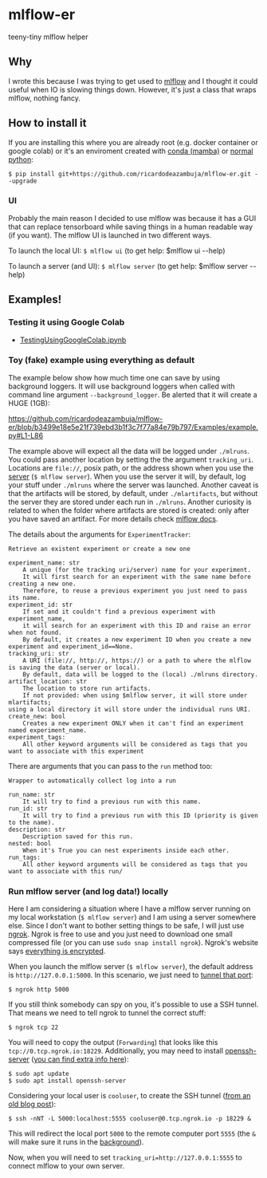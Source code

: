 # mlflow-er
teeny-tiny mlflow helper


## Why
I wrote this because I was trying to get used to [mlflow](https://github.com/mlflow/mlflow) and I thought it could useful when IO is slowing things down. However, it's just a class that wraps mlflow, nothing fancy. 

## How to install it

If you are installing this where you are already root (e.g. docker container or google colab) or it's an enviroment created with [conda (mamba)](https://mamba.readthedocs.io/en/latest/user_guide/mamba.html#quickstart) or [normal python](https://docs.python.org/3/library/venv.html):
```
$ pip install git+https://github.com/ricardodeazambuja/mlflow-er.git --upgrade
```
### UI
Probably the main reason I decided to use mlflow was because it has a GUI that can replace tensorboard while saving things in a human readable way (if you want). The mlflow UI is launched in two different ways.

To launch the local UI: 
`$ mlflow ui`
(to get help: $mlflow ui --help)

To launch a server (and UI):
`$ mlflow server`
(to get help: $mlflow server --help)

## Examples!
### Testing it using Google Colab
* [TestingUsingGoogleColab.ipynb](TestingUsingGoogleColab.ipynb)

### Toy (fake) example using everything as default
The example below show how much time one can save by using background loggers. It will use background loggers when called with command line argument `--background_logger`. Be alerted that it will create a HUGE (1GB):

https://github.com/ricardodeazambuja/mlflow-er/blob/b3499e18e5e21f739ebd3b1f3c7f77a84e79b797/Examples/example.py#L1-L86

The example above will expect all the data will be logged under `./mlruns`. You could pass another location by setting the the argument `tracking_uri`. Locations are `file://`, posix path, or the address shown when you use the [server](https://www.mlflow.org/docs/latest/tracking.html#tracking-server) (`$ mlflow server`). When you use the server it will, by default, log your stuff under `./mlruns` where the server was launched. Another caveat is that the artifacts will be stored, by default, under `./mlartifacts`, but without the server they are stored under each run in `./mlruns`. Another curiosity is related to when the folder where artifacts are stored is created: only after you have saved an artifact. For more details check [mlflow docs](https://www.mlflow.org/docs/latest/tracking.html#where-runs-are-recorded).

The details about the arguments for `ExperimentTracker`:
```
Retrieve an existent experiment or create a new one

experiment_name: str
    A unique (for the tracking uri/server) name for your experiment.
    It will first search for an experiment with the same name before creating a new one.
    Therefore, to reuse a previous experiment you just need to pass its name.
experiment_id: str
    If set and it couldn't find a previous experiment with experiment_name, 
    it will search for an experiment with this ID and raise an error when not found.
    By default, it creates a new experiment ID when you create a new experiment and experiment_id==None.
tracking_uri: str 
    A URI (file://, http://, https://) or a path to where the mlflow is saving the data (server or local).
    By default, data will be logged to the (local) ./mlruns directory.
artifact_location: str
    The location to store run artifacts.
    If not provided: when using $mlflow server, it will store under mlartifacts; 
using a local directory it will store under the individual runs URI.
create_new: bool
    Creates a new experiment ONLY when it can't find an experiment named experiment_name.
experiment_tags:
    All other keyword arguments will be considered as tags that you want to associate with this experiment
```

There are arguments that you can pass to the `run` method too:
```
Wrapper to automatically collect log into a run

run_name: str
    It will try to find a previous run with this name.
run_id: str
    It will try to find a previous run with this ID (priority is given to the name).
description: str
    Description saved for this run.
nested: bool
    When it's True you can nest experiments inside each other.
run_tags:
    All other keyword arguments will be considered as tags that you want to associate with this run/
```


### Run mlflow server (and log data!) locally

Here I am considering a situation where I have a mlflow server running on my local workstation (`$ mlflow server`) and I am using a server somewhere else. Since I don't want to bother setting things to be safe, I will just use [ngrok](https://ngrok.com/). Ngrok is free to use and you just need to download one small compressed file (or you can use `sudo snap install ngrok`). Ngrok's website says [everything is encrypted](https://ngrok.com/docs/secure-tunnels/#how-secure-tunnels-works). 

When you launch the mlflow server (`$ mlflow server`), the default address is `http://127.0.0.1:5000`. In this scenario, we just need to [tunnel that port](https://blog.ngrok.com/posts/everything-you-can-tunnel-with-ngrok):
```
$ ngrok http 5000
```

If you still think somebody can spy on you, it's possible to use a SSH tunnel. That means we need to tell ngrok to tunnel the correct stuff:
```
$ ngrok tcp 22
```
You will need to copy the output (`Forwarding`) that looks like this `tcp://0.tcp.ngrok.io:18229`. Additionally, you may need to install [openssh-server](https://www.openssh.com/) ([you can find extra info here](https://ubuntu.com/server/docs/service-openssh)):
```
$ sudo apt update
$ sudo apt install openssh-server
```

Considering your local user is `cooluser`, to create the SSH tunnel ([from an old blog post](https://ricardodeazambuja.com/jupyter_notebooks/2017/02/10/Jupyter_notebook_remotelly/)):
```
$ ssh -nNT -L 5000:localhost:5555 cooluser@0.tcp.ngrok.io -p 18229 &
```
This will redirect the local port `5000` to the remote computer port `5555` (the `&` will make sure it runs in the [background](https://www.makeuseof.com/run-linux-commands-in-background/)).

Now, when you will need to set `tracking_uri=http://127.0.0.1:5555` to connect mlflow to your own server.
